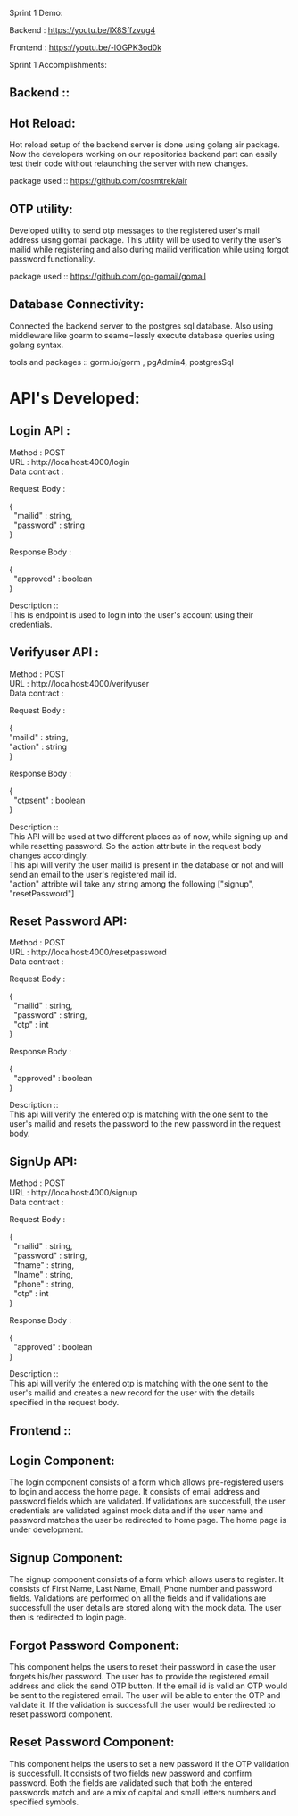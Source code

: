 Sprint 1 Demo:

Backend : https://youtu.be/IX8Sffzvug4  

Frontend : https://youtu.be/-lOGPK3od0k

Sprint 1 Accomplishments:

Backend ::
----------

Hot Reload:
-----------

Hot reload setup of the backend server is done using golang air package. Now the developers working on our repositories backend part can easily test their code without relaunching the server with new changes.

package used :: https://github.com/cosmtrek/air

OTP utility:
------------

Developed utility to send otp messages to the registered user's mail address uisng gomail package. This utility will be used to verify the user's mailid while registering and also 
during mailid verification while using forgot password functionality.

package used :: https://github.com/go-gomail/gomail

Database Connectivity:
---------------------

Connected the backend server to the postgres sql database. Also using middleware like goarm to seame=lessly execute database queries using golang syntax.

tools and packages :: gorm.io/gorm , pgAdmin4, postgresSql

API's Developed:
================

Login API :
----------

Method : POST  
URL : http://localhost:4000/login  
Data contract :  

Request Body :  

{  
    &nbsp; "mailid" : string,  
    &nbsp; "password" : string  
}  

Response Body :  

{  
    &nbsp; "approved" : boolean  
}  

Description ::  
This is endpoint is used to login into the user's account using their credentials.

Verifyuser API :
----------------

Method : POST  
URL : http://localhost:4000/verifyuser  
Data contract :  

Request Body :  

{  
    "mailid" : string,  
    "action" : string  
}  

Response Body :  

{  
    &nbsp; "otpsent" : boolean  
}  

Description ::  
This API will be used at two different places as of now, while signing up and while resetting password. So the action attribute in the request body changes accordingly.  
This api will verify the user mailid is present in the database or not and will send an email to the user's registered mail id.  
"action" attribte will take any string among the following ["signup", "resetPassword"]  

Reset Password API:
------------------

Method : POST  
URL : http://localhost:4000/resetpassword  
Data contract :  

Request Body :  

{  
    &nbsp; "mailid" : string,  
    &nbsp; "password" : string,  
    &nbsp; "otp" : int  
}  

Response Body :  

{  
    &nbsp; "approved" : boolean  
}  

Description ::  
This api will verify the entered otp is matching with the one sent to the user's mailid and resets the password to the new password in the request body.

SignUp API:
-----------

Method : POST  
URL : http://localhost:4000/signup  
Data contract :  

Request Body :  

{  
    &nbsp; "mailid" : string,  
    &nbsp; "password" : string,  
    &nbsp; "fname" : string,  
    &nbsp; "lname" : string,  
    &nbsp; "phone" : string,  
    &nbsp; "otp" : int  
}  

Response Body :  

{  
    &nbsp; "approved" : boolean  
}  

Description ::  
This api will verify the entered otp is matching with the one sent to the user's mailid and creates a new record for the user with the details specified in the request body.

Frontend ::
----------

Login Component:
-----------
The login component consists of a form which allows pre-registered users to login and access the home page.
It consists of email address and password fields which are validated. If validations are successfull, the user credentials are validated against mock data and if the user name and password matches the user be redirected to home page. The home page is under development.

Signup Component:
-----------
The signup component consists of a form which allows users to register.
It consists of First Name, Last Name, Email, Phone number and password fields. Validations are performed on all the fields and if validations are successfull the user details are stored along with the mock data. The user then is redirected to login page.

Forgot Password Component:
-----------
This component helps the users to reset their password in case the user forgets his/her password. 
The user has to provide the registered email address and click the send OTP button. If the email id is valid an OTP would be sent to the registered email. The user will be able to enter the OTP and validate it. If the validation is successfull the user would be redirected to reset password component.

Reset Password Component:
-----------
This component helps the users to set a new password if the OTP validation is successfull.
It consists of two fields new password and confirm password. Both the fields are validated such that both the entered passwords match and are a mix of capital and small letters numbers and specified symbols.
